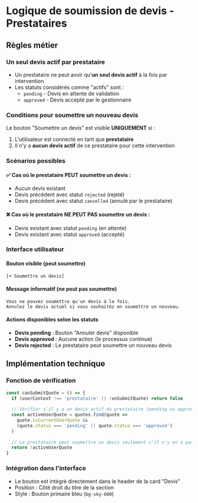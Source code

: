# Logique de soumission de devis - Prestataires

## Règles métier

### Un seul devis actif par prestataire
- Un prestataire ne peut avoir qu'**un seul devis actif** à la fois par intervention
- Les statuts considérés comme "actifs" sont :
  - `pending` - Devis en attente de validation
  - `approved` - Devis accepté par le gestionnaire

### Conditions pour soumettre un nouveau devis

Le bouton "Soumettre un devis" est visible **UNIQUEMENT** si :
1. L'utilisateur est connecté en tant que **prestataire**
2. Il n'y a **aucun devis actif** de ce prestataire pour cette intervention

### Scénarios possibles

#### ✅ Cas où le prestataire PEUT soumettre un devis :
- Aucun devis existant
- Devis précédent avec statut `rejected` (rejeté)
- Devis précédent avec statut `cancelled` (annulé par le prestataire)

#### ❌ Cas où le prestataire NE PEUT PAS soumettre un devis :
- Devis existant avec statut `pending` (en attente)
- Devis existant avec statut `approved` (accepté)

### Interface utilisateur

#### Bouton visible (peut soumettre)
```
[+ Soumettre un devis]
```

#### Message informatif (ne peut pas soumettre)
```
Vous ne pouvez soumettre qu'un devis à la fois.
Annulez le devis actuel si vous souhaitez en soumettre un nouveau.
```

#### Actions disponibles selon les statuts
- **Devis pending** : Bouton "Annuler devis" disponible
- **Devis approved** : Aucune action (le processus continue)
- **Devis rejected** : Le prestataire peut soumettre un nouveau devis

## Implémentation technique

### Fonction de vérification
```typescript
const canSubmitQuote = () => {
  if (userContext !== 'prestataire' || !onSubmitQuote) return false
  
  // Vérifier s'il y a un devis actif du prestataire (pending ou approved)
  const activeUserQuote = quotes.find(quote => 
    quote.isCurrentUserQuote && 
    (quote.status === 'pending' || quote.status === 'approved')
  )
  
  // Le prestataire peut soumettre un devis seulement s'il n'y en a pas d'actif
  return !activeUserQuote
}
```

### Intégration dans l'interface
- Le bouton est intégré directement dans le header de la card "Devis"
- Position : Côté droit du titre de la section
- Style : Bouton primaire bleu (`bg-sky-600`)
